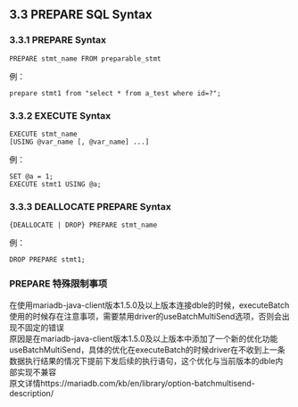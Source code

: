 ## 3.3 PREPARE SQL Syntax

### 3.3.1  PREPARE Syntax

```
PREPARE stmt_name FROM preparable_stmt
```
例：
```
prepare stmt1 from "select * from a_test where id=?";
```

### 3.3.2  EXECUTE Syntax

```
EXECUTE stmt_name
[USING @var_name [, @var_name] ...]
```
例：
```
SET @a = 1;
EXECUTE stmt1 USING @a;
``` 

### 3.3.3  DEALLOCATE PREPARE Syntax

```
{DEALLOCATE | DROP} PREPARE stmt_name
```
例：
```
DROP PREPARE stmt1;
```

### PREPARE 特殊限制事项

在使用mariadb-java-client版本1.5.0及以上版本连接dble的时候，executeBatch使用的时候存在注意事项，需要禁用driver的useBatchMultiSend选项，否则会出现不固定的错误  
原因是在mariadb-java-client版本1.5.0及以上版本中添加了一个新的优化功能useBatchMultiSend，具体的优化在executeBatch的时候driver在不收到上一条数据执行结果的情况下提前下发后续的执行语句，这个优化与当前版本的dble内部实现不兼容  
原文详情https://mariadb.com/kb/en/library/option-batchmultisend-description/